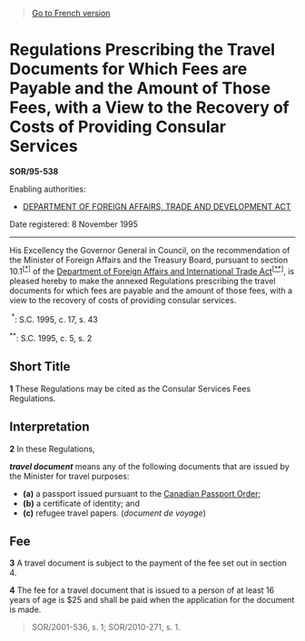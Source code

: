 > [Go to French version](/fr/Règlements/Décrets,%20ordonnances%20et%20règlements%20statutaires/95/538.md)

# Regulations Prescribing the Travel Documents for Which Fees are Payable and the Amount of Those Fees, with a View to the Recovery of Costs of Providing Consular Services

**SOR/95-538**

Enabling authorities: 
- [DEPARTMENT OF FOREIGN AFFAIRS, TRADE AND DEVELOPMENT ACT](/en/Acts/Statutes%20of%20Canada/2013/c.%2033,%20s.%20174.md)

Date registered: 8 November 1995

----------

His Excellency the Governor General in Council, on the recommendation of the Minister of Foreign Affairs and the Treasury Board, pursuant to section 10.1<sup><a href='#footnotea_e'>[*]</a></sup> of the [Department of Foreign Affairs and International Trade Act](/en/Acts/Revised%20Statutes%20of%20Canada/E/E-22.md)<sup><a href='#footnoteb_e'>[**]</a></sup>, is pleased hereby to make the annexed Regulations prescribing the travel documents for which fees are payable and the amount of those fees, with a view to the recovery of costs of providing consular services.

<a name='footnotea_e'><sup> *</sup></a>: S.C. 1995, c. 17, s. 43<br />

<a name='footnoteb_e'><sup>**</sup></a>: S.C. 1995, c. 5, s. 2<br />




## Short Title


**1** These Regulations may be cited as the Consular Services Fees Regulations.




## Interpretation


**2** In these Regulations,

***travel document*** means any of the following documents that are issued by the Minister for travel purposes:
- **(a)** a passport issued pursuant to the [Canadian Passport Order](/en/Regulations/Statutory%20Instruments/81/86.md);
- **(b)** a certificate of identity; and
- **(c)** refugee travel papers. (*document de voyage*)




## Fee


**3** A travel document is subject to the payment of the fee set out in section 4.



**4** The fee for a travel document that is issued to a person of at least 16 years of age is $25 and shall be paid when the application for the document is made.
> SOR/2001-536, s. 1; SOR/2010-271, s. 1.



